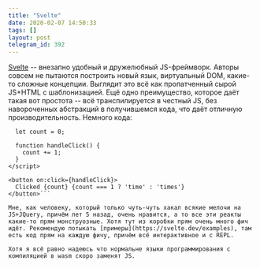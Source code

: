 ```yaml
---
title: "Svelte"
date: 2020-02-07 14:50:33
tags: []
layout: post
telegram_id: 392
---
```


[Svelte](https://svelte.dev/) -- внезапно удобный и дружелюбный JS-фреймворк. Авторы совсем не пытаются построить новый язык, виртуальный DOM, какие-то сложные концепции. Выглядит это всё как пропатченный сырой JS+HTML с шаблонизацией. Ещё одно преимущество, которое даёт такая вот простота -- всё транспилируется в честный JS, без навороченных абстракций в получившемся кода, что даёт отличную производительность. Немного кода:

```<script>
  let count = 0;

  function handleClick() {
    count += 1;
  }
</script>

<button on:click={handleClick}>
  Clicked {count} {count === 1 ? 'time' : 'times'}
</button>```

Мне, как человеку, который только чуть-чуть хакал всякие мелочи на JS+JQuery, причём лет 5 назад, очень нравится, а то все эти реакты какие-то прям монструозные. Хотя тут из коробки прям очень много фич идёт. Рекомендую потыкать [примеры](https://svelte.dev/examples), там есть код прям на каждую фичу, причём всё интерактивное и с REPL.

Хотя я всё равно надеюсь что нормальне языки программирования с компиляцией в wasm скоро заменят JS.
